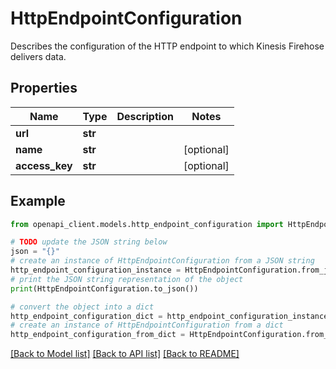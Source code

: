 # HttpEndpointConfiguration

Describes the configuration of the HTTP endpoint to which Kinesis Firehose delivers data.

## Properties

Name | Type | Description | Notes
------------ | ------------- | ------------- | -------------
**url** | **str** |  | 
**name** | **str** |  | [optional] 
**access_key** | **str** |  | [optional] 

## Example

```python
from openapi_client.models.http_endpoint_configuration import HttpEndpointConfiguration

# TODO update the JSON string below
json = "{}"
# create an instance of HttpEndpointConfiguration from a JSON string
http_endpoint_configuration_instance = HttpEndpointConfiguration.from_json(json)
# print the JSON string representation of the object
print(HttpEndpointConfiguration.to_json())

# convert the object into a dict
http_endpoint_configuration_dict = http_endpoint_configuration_instance.to_dict()
# create an instance of HttpEndpointConfiguration from a dict
http_endpoint_configuration_from_dict = HttpEndpointConfiguration.from_dict(http_endpoint_configuration_dict)
```
[[Back to Model list]](../README.md#documentation-for-models) [[Back to API list]](../README.md#documentation-for-api-endpoints) [[Back to README]](../README.md)


